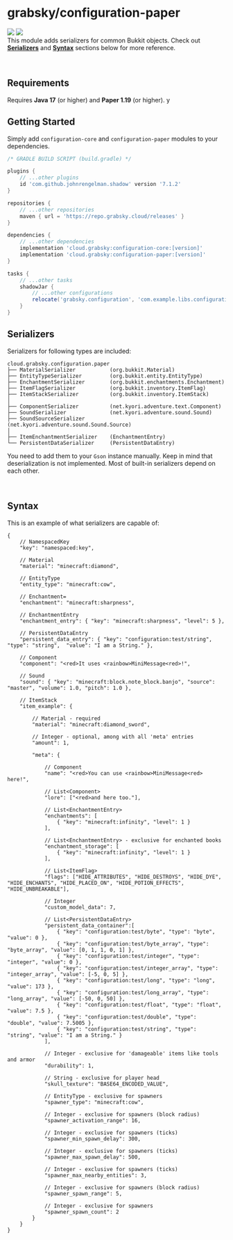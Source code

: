 # grabsky/configuration-paper
[![](https://github.com/Grabsky/configuration/actions/workflows/gradle.yml/badge.svg)](https://github.com/Grabsky/configuration/actions/workflows/gradle.yml)
[![](https://www.codefactor.io/repository/github/grabsky/configuration/badge/main)](https://www.codefactor.io/repository/github/grabsky/configuration/overview/main)  
This module adds serializers for common Bukkit objects. Check out **[Serializers](#serializers)** and **[Syntax](#syntax)** sections below for more reference.

<br />

## Requirements
Requires **Java 17** (or higher) and **Paper 1.19** (or higher).
y
<br />

## Getting Started
Simply add `configuration-core` and `configuration-paper` modules to your dependencies.
```groovy
/* GRADLE BUILD SCRIPT (build.gradle) */

plugins {
    // ...other plugins
    id 'com.github.johnrengelman.shadow' version '7.1.2'
}

repositories {
    // ...other repositories
    maven { url = 'https://repo.grabsky.cloud/releases' }
}

dependencies {
    // ...other dependencies
    implementation 'cloud.grabsky:configuration-core:[version]'
    implementation 'cloud.grabsky:configuration-paper:[version]'
}

tasks {
    // ...other tasks
    shadowJar {
        // ...other configurations
        relocate('grabsky.configuration', 'com.example.libs.configuration')
    }
}

```
## Serializers
Serializers for following types are included:
```
cloud.grabsky.configuration.paper
├── MaterialSerializer           (org.bukkit.Material)
├── EntityTypeSerializer         (org.bukkit.entity.EntityType)
├── EnchantmentSerializer        (org.bukkit.enchantments.Enchantment)
├── ItemFlagSerializer           (org.bukkit.inventory.ItemFlag)
├── ItemStackSerializer          (org.bukkit.inventory.ItemStack)
│
├── ComponentSerializer          (net.kyori.adventure.text.Component)
├── SoundSerializer              (net.kyori.adventure.sound.Sound)
├── SoundSourceSerializer        (net.kyori.adventure.sound.Sound.Source)
│
├── ItemEnchantmentSerializer    (EnchantmentEntry)
└── PersistentDataSerializer     (PersistentDataEntry)
```
You need to add them to your `Gson` instance manually. Keep in mind that deserialization is not implemented.
Most of built-in serializers depend on each other.

<br />

## Syntax
This is an example of what serializers are capable of:
```json5
{
    // NamespacedKey
    "key": "namespaced:key",

    // Material
    "material": "minecraft:diamond",

    // EntityType
    "entity_type": "minecraft:cow",

    // Enchantment=
    "enchantment": "minecraft:sharpness",

    // EnchantmentEntry
    "enchantment_entry": { "key": "minecraft:sharpness", "level": 5 },

    // PersistentDataEntry
    "persistent_data_entry": { "key": "configuration:test/string", "type": "string",  "value": "I am a String." },

    // Component
    "component": "<red>It uses <rainbow>MiniMessage<red>!",

    // Sound
    "sound": { "key": "minecraft:block.note_block.banjo", "source": "master", "volume": 1.0, "pitch": 1.0 },

    // ItemStack
    "item_example": {

        // Material - required
        "material": "minecraft:diamond_sword",

        // Integer - optional, among with all 'meta' entries
        "amount": 1,

        "meta": {

            // Component
            "name": "<red>You can use <rainbow>MiniMessage<red> here!",

            // List<Component>
            "lore": ["<red>and here too."],

            // List<EnchantmentEntry>
            "enchantments": [
                { "key": "minecraft:infinity", "level": 1 }
            ],

            // List<EnchantmentEntry> - exclusive for enchanted books
            "enchantment_storage": [
                { "key": "minecraft:infinity", "level": 1 }
            ],

            // List<ItemFlag>
            "flags": ["HIDE_ATTRIBUTES", "HIDE_DESTROYS", "HIDE_DYE", "HIDE_ENCHANTS", "HIDE_PLACED_ON", "HIDE_POTION_EFFECTS", "HIDE_UNBREAKABLE"],

            // Integer
            "custom_model_data": 7,

            // List<PersistentDataEntry>
            "persistent_data_container":[
                { "key": "configuration:test/byte", "type": "byte", "value": 0 },
                { "key": "configuration:test/byte_array", "type": "byte_array", "value": [0, 1, 1, 0, 1] },
                { "key": "configuration:test/integer", "type": "integer", "value": 0 },
                { "key": "configuration:test/integer_array", "type": "integer_array", "value": [-5, 0, 5] },
                { "key": "configuration:test/long", "type": "long", "value": 173 },
                { "key": "configuration:test/long_array", "type": "long_array", "value": [-50, 0, 50] },
                { "key": "configuration:test/float", "type": "float", "value": 7.5 },
                { "key": "configuration:test/double", "type": "double", "value": 7.5005 },
                { "key": "configuration:test/string", "type": "string", "value": "I am a String." }
            ],

            // Integer - exclusive for 'damageable' items like tools and armor
            "durability": 1,

            // String - exclusive for player head
            "skull_texture": "BASE64_ENCODED_VALUE",

            // EntityType - exclusive for spawners
            "spawner_type": "minecraft:cow",

            // Integer - exclusive for spawners (block radius)
            "spawner_activation_range": 16,

            // Integer - exclusive for spawners (ticks)
            "spawner_min_spawn_delay": 300,

            // Integer - exclusive for spawners (ticks)
            "spawner_max_spawn_delay": 500,

            // Integer - exclusive for spawners (ticks)
            "spawner_max_nearby_entities": 3,

            // Integer - exclusive for spawners (block radius)
            "spawner_spawn_range": 5,

            // Integer - exclusive for spawners
            "spawner_spawn_count": 2
        }
    }
}
```

